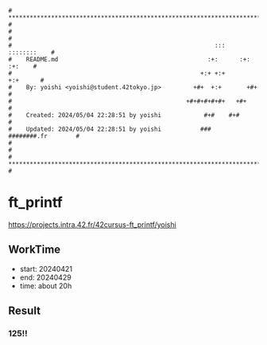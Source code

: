 ```
# **************************************************************************** #
#                                                                              #
#                                                         :::      ::::::::    #
#    README.md                                          :+:      :+:    :+:    #
#                                                     +:+ +:+         +:+      #
#    By: yoishi <yoishi@student.42tokyo.jp>         +#+  +:+       +#+         #
#                                                 +#+#+#+#+#+   +#+            #
#    Created: 2024/05/04 22:28:51 by yoishi            #+#    #+#              #
#    Updated: 2024/05/04 22:28:51 by yoishi           ###   ########.fr        #
#                                                                              #
# **************************************************************************** #
```

# ft_printf

https://projects.intra.42.fr/42cursus-ft_printf/yoishi

## WorkTime

- start: 20240421
- end: 20240429
- time: about 20h

## Result

### 125!!
